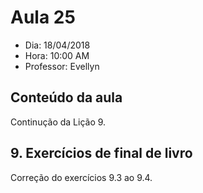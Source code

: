 # Aula 25

+ Dia: 18/04/2018
+ Hora: 10:00 AM
+ Professor: Evellyn

## Conteúdo da aula

Continução da Lição 9.

## 9. Exercícios de final de livro

Correção do exercícios 9.3 ao 9.4.
